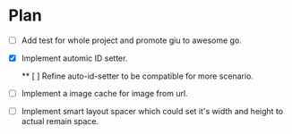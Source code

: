 # Plan

  * [ ] Add test for whole project and promote giu to awesome go.

  * [x] Implement automic ID setter.
    
    ** [ ] Refine auto-id-setter to be compatible for more scenario.
  
  * [ ] Implement a image cache for image from url.

  * [ ] Implement smart layout spacer which could set it's width and height to actual remain space.
